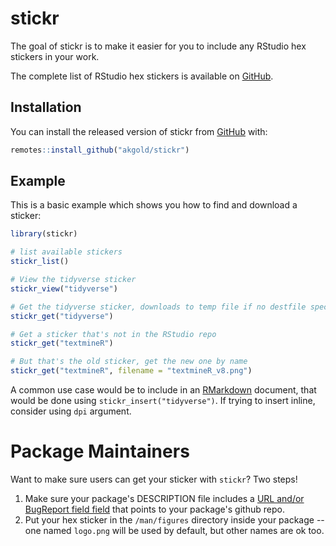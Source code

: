 # stickr

<!-- badges: start -->
<!-- badges: end -->

The goal of stickr is to make it easier for you to include any RStudio hex stickers in your work.

The complete list of RStudio hex stickers is available on [GitHub](https://github.com/rstudio/hex-stickers).

## Installation

You can install the released version of stickr from [GitHub](https://github.com/akgold/stickr) with:

``` r
remotes::install_github("akgold/stickr")
```

## Example

This is a basic example which shows you how to find and download a sticker:

``` r
library(stickr)

# list available stickers 
stickr_list()

# View the tidyverse sticker
stickr_view("tidyverse")

# Get the tidyverse sticker, downloads to temp file if no destfile specified
stickr_get("tidyverse")

# Get a sticker that's not in the RStudio repo
stickr_get("textmineR")

# But that's the old sticker, get the new one by name
stickr_get("textmineR", filename = "textmineR_v8.png")
```

A common use case would be to include in an [RMarkdown](https://rmarkdown.rstudio.com/) document, 
that would be done using `stickr_insert("tidyverse")`. If trying to insert inline, consider using `dpi` argument.

# Package Maintainers
Want to make sure users can get your sticker with `stickr`? Two steps!

1. Make sure your package's DESCRIPTION file includes a [URL and/or BugReport field field](https://www.r-bloggers.com/about-urls-in-description/) that points to your package's github repo.
2. Put your hex sticker in the `/man/figures` directory inside your package -- one named `logo.png` will be used by default, but other names are ok too.
